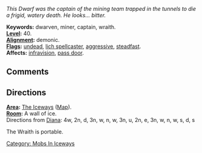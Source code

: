 *This Dwarf was the captain of the mining team trapped in the tunnels to
die a frigid, watery death. He looks... bitter.*

**Keywords:** dwarven, miner, captain, wraith.  
**[Level](Level "wikilink"):** 40.  
**[Alignment](Alignment "wikilink"):** demonic.  
**[Flags](:Category:_Mob_Types "wikilink"):**
[undead](Undead_Mobs "wikilink"), [lich
spellcaster](Spellcasting_Mobs "wikilink"),
[aggressive](Aggressive_Mobs "wikilink"),
[steadfast](Sentinel_Mobs "wikilink").  
**Affects:** [infravision](Infravision "wikilink"), [pass
door](Pass_Door "wikilink").  

## Comments

## Directions

**[Area](:Category:_Areas "wikilink"):** [The
Iceways](:Category:_Iceways "wikilink")
([Map](Iceways_Map "wikilink")).  
**[Room](:Category:Rooms "wikilink"):** A wall of ice.  
Directions from [Diana](Diana "wikilink"): 4w, 2n, d, 3n, w, n, w, 3n,
u, 2n, e, 3n, w, n, w, s, d, s

The Wraith is portable.  

[Category: Mobs In Iceways](Category:_Mobs_In_Iceways "wikilink")

